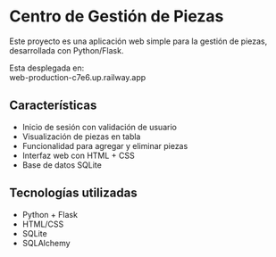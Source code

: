 # Centro de Gestión de Piezas

Este proyecto es una aplicación web simple para la gestión de piezas, desarrollada con Python/Flask.

Esta desplegada en:  
web-production-c7e6.up.railway.app

## Características

- Inicio de sesión con validación de usuario
- Visualización de piezas en tabla
- Funcionalidad para agregar y eliminar piezas
- Interfaz web con HTML + CSS
- Base de datos SQLite

## Tecnologías utilizadas

- Python + Flask
- HTML/CSS
- SQLite
- SQLAlchemy


